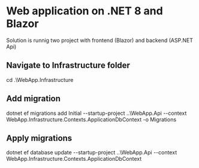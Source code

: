 # Web application on .NET 8 and Blazor
Solution is runnig two project with frontend (Blazor) and backend (ASP.NET Api)

## Navigate to Infrastructure folder
cd .\WebApp.Infrastructure

## Add migration
dotnet ef migrations add Initial --startup-project ..\WebApp.Api --context WebApp.Infrastructure.Contexts.ApplicationDbContext -o Migrations

## Apply migrations
dotnet ef database update --startup-project ..\WebApp.Api --context WebApp.Infrastructure.Contexts.ApplicationDbContext

